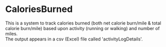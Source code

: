 # CaloriesBurned
This is a system to track calories burned (both net calorie burn/mile &amp; total calorie burn/mile) based upon activity (running or walking) and number of miles.  
The output appears in a csv (Excel) file called 'activityLogDetails'.
